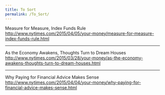 ```yaml
---
title: To Sort
permalink: /To_Sort/
---
```


Measure for Measure, Index Funds Rule <http://www.nytimes.com/2015/04/05/your-money/measure-for-measure-index-funds-rule.html>

------------------------------------------------------------------------

As the Economy Awakens, Thoughts Turn to Dream Houses <http://www.nytimes.com/2015/03/28/your-money/as-the-economy-awakens-thoughts-turn-to-dream-houses.html>

------------------------------------------------------------------------

Why Paying for Financial Advice Makes Sense <http://www.nytimes.com/2015/04/04/your-money/why-paying-for-financial-advice-makes-sense.html>